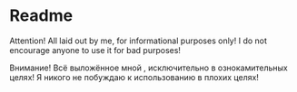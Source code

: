 # Readme


Attention! All laid out by me, for informational purposes only! I do not encourage anyone to use it for bad purposes!

Внимание! Всё выложённое мной , исключительно в ознокамительных целях! Я никого не побуждаю к использованию в плохих целях!
